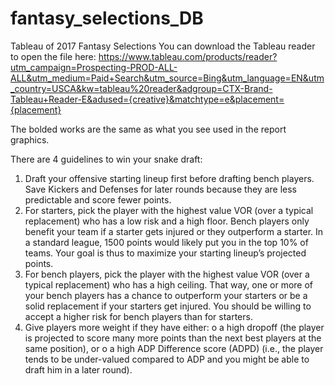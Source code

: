 # fantasy_selections_DB
Tableau of 2017 Fantasy Selections
You can download the Tableau reader to open the file here: https://www.tableau.com/products/reader?utm_campaign=Prospecting-PROD-ALL-ALL&utm_medium=Paid+Search&utm_source=Bing&utm_language=EN&utm_country=USCA&kw=tableau%20reader&adgroup=CTX-Brand-Tableau+Reader-E&adused={creative}&matchtype=e&placement={placement}

The bolded works are the same as what you see used in the report graphics.

There are 4 guidelines to win your snake draft:
1. Draft your offensive starting lineup first before drafting bench players.  Save Kickers and Defenses for later rounds because they are less predictable and score fewer points.
2. For starters, pick the player with the highest value VOR (over a typical replacement) who has a low risk and a high floor.  Bench players only benefit your team if a starter gets injured or they outperform a starter.  In a standard league, 1500 points would likely put you in the top 10% of teams.  Your goal is thus to maximize your starting lineup’s projected points.
3. For bench players, pick the player with the highest value VOR  (over a typical replacement) who has a high ceiling.  That way, one or more of your bench players has a chance to outperform your starters or be a solid replacement if your starters get injured.  You should be willing to accept a higher risk for bench players than for starters.
4. Give players more weight if they have either:
o a high dropoff (the player is projected to score many more points than the next best players at the same position), or
o a high ADP Difference score (ADPD) (i.e., the player tends to be under-valued compared to ADP and you might be able to draft him in a later round).
